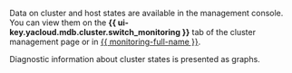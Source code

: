 Data on cluster and host states are available in the management console. You can view them on the **{{ ui-key.yacloud.mdb.cluster.switch_monitoring }}** tab of the  cluster management page or in [{{ monitoring-full-name }}](../../monitoring/concepts/index.md).

Diagnostic information about cluster states is presented as graphs.
